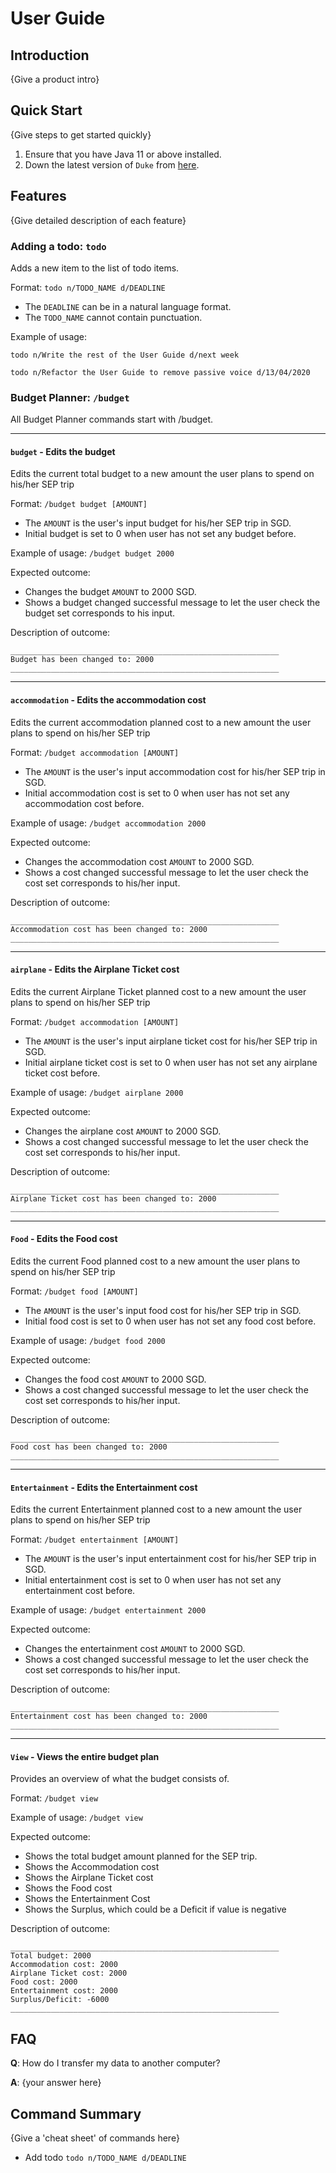# User Guide

## Introduction

{Give a product intro}

## Quick Start

{Give steps to get started quickly}

1. Ensure that you have Java 11 or above installed.
1. Down the latest version of `Duke` from [here](http://link.to/duke).

## Features

{Give detailed description of each feature}

### Adding a todo: `todo`

Adds a new item to the list of todo items.

Format: `todo n/TODO_NAME d/DEADLINE`

* The `DEADLINE` can be in a natural language format.
* The `TODO_NAME` cannot contain punctuation.

Example of usage:

`todo n/Write the rest of the User Guide d/next week`

`todo n/Refactor the User Guide to remove passive voice d/13/04/2020`

### Budget Planner: `/budget`

All Budget Planner commands start with /budget.

****

#### `budget` - Edits the budget

Edits the current total budget to a new amount the user plans to spend on his/her SEP trip

Format: `/budget budget [AMOUNT]`

- The `AMOUNT` is the user's input budget for his/her SEP trip in SGD.
- Initial budget is set to 0 when user has not set any budget before.

Example of usage:
`/budget budget 2000`

Expected outcome:

- Changes the budget `AMOUNT` to 2000 SGD.
- Shows a budget changed successful message to let the user check the budget set corresponds to his input.

Description of outcome:

```
____________________________________________________________
Budget has been changed to: 2000
____________________________________________________________
```

****

#### `accommodation` - Edits the accommodation cost

Edits the current accommodation planned cost to a new amount the user plans to spend on his/her SEP trip

Format: `/budget accommodation [AMOUNT]`

- The `AMOUNT` is the user's input accommodation cost for his/her SEP trip in SGD.
- Initial accommodation cost is set to 0 when user has not set any accommodation cost before.

Example of usage:
`/budget accommodation 2000`

Expected outcome:

- Changes the accommodation cost `AMOUNT` to 2000 SGD.
- Shows a cost changed successful message to let the user check the cost set corresponds to his/her input.

Description of outcome:

```
____________________________________________________________
Accommodation cost has been changed to: 2000
____________________________________________________________
```

****

#### `airplane` - Edits the Airplane Ticket cost

Edits the current Airplane Ticket planned cost to a new amount the user plans to spend on his/her SEP trip

Format: `/budget accommodation [AMOUNT]`

- The `AMOUNT` is the user's input airplane ticket cost for his/her SEP trip in SGD.
- Initial airplane ticket cost is set to 0 when user has not set any airplane ticket cost before.

Example of usage:
`/budget airplane 2000`

Expected outcome:

- Changes the airplane cost `AMOUNT` to 2000 SGD.
- Shows a cost changed successful message to let the user check the cost set corresponds to his/her input.

Description of outcome:

```
____________________________________________________________
Airplane Ticket cost has been changed to: 2000
____________________________________________________________
```

****

#### `Food` - Edits the Food cost

Edits the current Food planned cost to a new amount the user plans to spend on his/her SEP trip

Format: `/budget food [AMOUNT]`

- The `AMOUNT` is the user's input food cost for his/her SEP trip in SGD.
- Initial food cost is set to 0 when user has not set any food cost before.

Example of usage:
`/budget food 2000`

Expected outcome:

- Changes the food cost `AMOUNT` to 2000 SGD.
- Shows a cost changed successful message to let the user check the cost set corresponds to his/her input.

Description of outcome:

```
____________________________________________________________
Food cost has been changed to: 2000
____________________________________________________________
```

****

#### `Entertainment` - Edits the Entertainment cost

Edits the current Entertainment planned cost to a new amount the user plans to spend on his/her SEP trip

Format: `/budget entertainment [AMOUNT]`

- The `AMOUNT` is the user's input entertainment cost for his/her SEP trip in SGD.
- Initial entertainment cost is set to 0 when user has not set any entertainment cost before.

Example of usage:
`/budget entertainment 2000`

Expected outcome:

- Changes the entertainment cost `AMOUNT` to 2000 SGD.
- Shows a cost changed successful message to let the user check the cost set corresponds to his/her input.

Description of outcome:

```
____________________________________________________________
Entertainment cost has been changed to: 2000
____________________________________________________________
```

****

#### `View` - Views the entire budget plan

Provides an overview of what the budget consists of.

Format: `/budget view`

Example of usage:
`/budget view`

Expected outcome:

- Shows the total budget amount planned for the SEP trip.
- Shows the Accommodation cost
- Shows the Airplane Ticket cost
- Shows the Food cost
- Shows the Entertainment Cost
- Shows the Surplus, which could be a Deficit if value is negative

Description of outcome:

```
____________________________________________________________
Total budget: 2000
Accommodation cost: 2000
Airplane Ticket cost: 2000
Food cost: 2000
Entertainment cost: 2000
Surplus/Deficit: -6000
____________________________________________________________
```

## FAQ

**Q**: How do I transfer my data to another computer?

**A**: {your answer here}

## Command Summary

{Give a 'cheat sheet' of commands here}

* Add todo `todo n/TODO_NAME d/DEADLINE`
